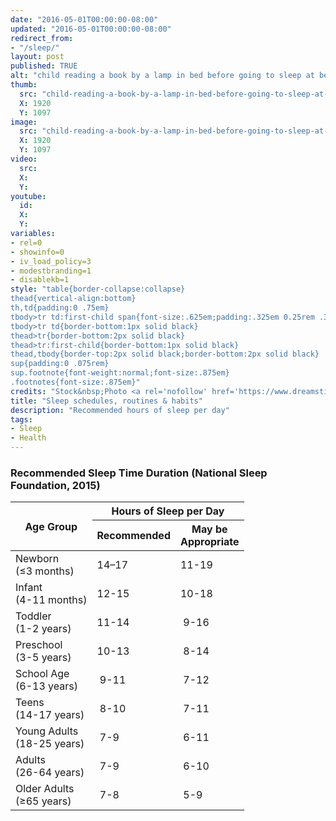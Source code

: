 ```yaml
---
date: "2016-05-01T00:00:00-08:00"
updated: "2016-05-01T00:00:00-08:00"
redirect_from:
- "/sleep/"
layout: post
published: TRUE
alt: "child reading a book by a lamp in bed before going to sleep at bedtime"
thumb:
  src: "child-reading-a-book-by-a-lamp-in-bed-before-going-to-sleep-at-bedtime.jpg"
  X: 1920
  Y: 1097
image:
  src: "child-reading-a-book-by-a-lamp-in-bed-before-going-to-sleep-at-bedtime.jpg"
  X: 1920
  Y: 1097
video:
  src:
  X:
  Y:
youtube:
  id:
  X:
  Y:
variables:
- rel=0
- showinfo=0
- iv_load_policy=3
- modestbranding=1
- disablekb=1
style: "table{border-collapse:collapse}
thead{vertical-align:bottom}
th,td{padding:0 .75em}
tbody>tr td:first-child span{font-size:.625em;padding:.325em 0.25rem .325em}
tbody>tr td{border-bottom:1px solid black}
thead>tr{border-bottom:2px solid black}
thead>tr:first-child{border-bottom:1px solid black}
thead,tbody{border-top:2px solid black;border-bottom:2px solid black}
sup{padding:0 .075rem}
sup.footnote{font-weight:normal;font-size:.875em}
.footnotes{font-size:.875em}"
credits: "Stock&nbsp;Photo <a rel='nofollow' href='https://www.dreamstime.com/stock-photo-preteen-handsome-boy-read-book-lamp-sleep-image58081725' target='_blank'>&copy;</a>&nbsp;Ulianna19970"
title: "Sleep schedules, routines & habits"
description: "Recommended hours of sleep per day"
tags:
- Sleep
- Health
---
```

<h3>Recommended Sleep Time Duration (National Sleep Foundation, 2015)</h3>
<table class="center">
	<thead>
		<tr>
			<th rowspan="2">Age Group</th>
			<th colspan="2">Hours of Sleep per Day</th>
		</tr>
		<tr>
			<th>Recommended</th>
			<th>May be<br>Appropriate</th>
		</tr>
	</thead>
	<tbody>
		<tr>
			<td>Newborn<br><span>(&le;3 months)</span></td>
			<td>14–17</td>
			<td>11-19</td>
		</tr>
		<tr>
			<td>Infant<br><span>(4-11 months)</span></td>
			<td>12-15</td>
			<td>10-18</td>
		</tr>
		<tr>
			<td>Toddler<br><span>(1-2 years)</span></td>
			<td>11-14</td>
			<td>&nbsp;9-16</td>
		</tr>
		<tr>
			<td>Preschool<br><span>(3-5 years)</span></td>
			<td>10-13</td>
			<td>&nbsp;8-14</td>
		</tr>
		<tr>
			<td>School Age<br><span>(6-13 years)</span></td>
			<td>&nbsp;9-11</td>
			<td>&nbsp;7-12</td>
		</tr>
		<tr>
			<td>Teens<br><span>(14-17 years)</span></td>
			<td>&nbsp;8-10</td>
			<td>&nbsp;7-11</td>
		</tr>
		<tr>
			<td>Young Adults<br><span>(18-25 years)</span></td>
			<td>&nbsp;7-9&nbsp;</td>
			<td>&nbsp;6-11</td>
		</tr>
		<tr>
			<td>Adults<br><span>(26-64 years)</span></td>
			<td>&nbsp;7-9&nbsp;</td>
			<td>&nbsp;6-10</td>
		</tr>
		<tr>
			<td>Older Adults<br><span>(&ge;65 years)</span></td>
			<td>&nbsp;7-8&nbsp;</td>
			<td>&nbsp;5-9&nbsp;</td>
		</tr>
	</tbody>
</table>